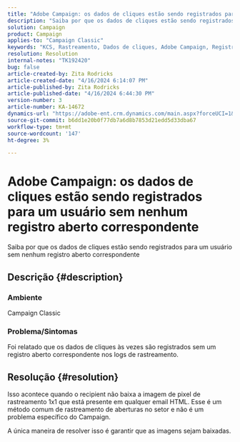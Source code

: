```yaml
---
title: "Adobe Campaign: os dados de cliques estão sendo registrados para um usuário sem nenhum registro aberto correspondente"
description: "Saiba por que os dados de cliques estão sendo registrados para um usuário sem nenhum registro aberto correspondente"
solution: Campaign
product: Campaign
applies-to: "Campaign Classic"
keywords: "KCS, Rastreamento, Dados de cliques, Adobe Campaign, Registro aberto, Aberturas de rastreamento "
resolution: Resolution
internal-notes: "TK192420"
bug: false
article-created-by: Zita Rodricks
article-created-date: "4/16/2024 6:14:07 PM"
article-published-by: Zita Rodricks
article-published-date: "4/16/2024 6:44:30 PM"
version-number: 3
article-number: KA-14672
dynamics-url: "https://adobe-ent.crm.dynamics.com/main.aspx?forceUCI=1&pagetype=entityrecord&etn=knowledgearticle&id=b00aae1b-1dfc-ee11-a1ff-6045bd0065b6"
source-git-commit: b6dd1e20b0f77db7a6d8b7853d21edd5d33dba67
workflow-type: tm+mt
source-wordcount: '147'
ht-degree: 3%

---
```


# Adobe Campaign: os dados de cliques estão sendo registrados para um usuário sem nenhum registro aberto correspondente


Saiba por que os dados de cliques estão sendo registrados para um usuário sem nenhum registro aberto correspondente

## Descrição {#description}


### Ambiente

Campaign Classic

### Problema/Sintomas

Foi relatado que os dados de cliques às vezes são registrados sem um registro aberto correspondente nos logs de rastreamento.


## Resolução {#resolution}


Isso acontece quando o recipient não baixa a imagem de pixel de rastreamento 1x1 que está presente em qualquer email HTML. Esse é um método comum de rastreamento de aberturas no setor e não é um problema específico do Campaign.

A única maneira de resolver isso é garantir que as imagens sejam baixadas.




